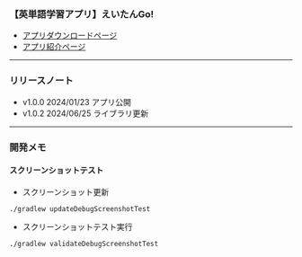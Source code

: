### 【英単語学習アプリ】えいたんGo!

- [アプリダウンロードページ](https://play.google.com/store/apps/details?id=jp.developer.bbee.englishmemory)
- [アプリ紹介ページ](https://developerbbee.github.io/english_landing_page/)

---

### リリースノート
- v1.0.0 2024/01/23 アプリ公開
- v1.0.2 2024/06/25 ライブラリ更新

---

### 開発メモ

#### スクリーンショットテスト
- スクリーンショット更新
```shell
./gradlew updateDebugScreenshotTest
```
- スクリーンショットテスト実行
```shell
./gradlew validateDebugScreenshotTest
```

